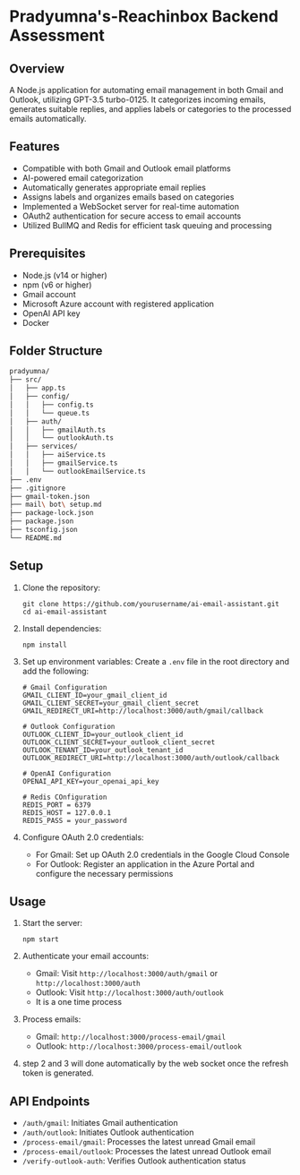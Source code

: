 # Pradyumna's-Reachinbox Backend Assessment

## Overview
A Node.js application for automating email management in both Gmail and Outlook, utilizing GPT-3.5 turbo-0125. It categorizes incoming emails, generates suitable replies, and applies labels or categories to the processed emails automatically.

## Features
- Compatible with both Gmail and Outlook email platforms
- AI-powered email categorization
- Automatically generates appropriate email replies
- Assigns labels and organizes emails based on categories
- Implemented a WebSocket server for real-time automation
- OAuth2 authentication for secure access to email accounts
- Utilized BullMQ and Redis for efficient task queuing and processing

## Prerequisites
- Node.js (v14 or higher)
- npm (v6 or higher)
- Gmail account 
- Microsoft Azure account with registered application 
- OpenAI API key
- Docker

## Folder Structure
```bash
pradyumna/
├── src/
│   ├── app.ts
│   ├── config/
│   │   ├── config.ts
│   │   └── queue.ts
│   ├── auth/
│   │   ├── gmailAuth.ts
│   │   └── outlookAuth.ts
│   ├── services/
│   │   ├── aiService.ts
│   │   ├── gmailService.ts
│   │   └── outlookEmailService.ts
├── .env
├── .gitignore
├── gmail-token.json
├── mail\ bot\ setup.md
├── package-lock.json
├── package.json
├── tsconfig.json
└── README.md
```

## Setup

1. Clone the repository:
   ```
   git clone https://github.com/yourusername/ai-email-assistant.git
   cd ai-email-assistant
   ```

2. Install dependencies:
   ```
   npm install
   ```

3. Set up environment variables:
   Create a `.env` file in the root directory and add the following:

   ```
   # Gmail Configuration
   GMAIL_CLIENT_ID=your_gmail_client_id
   GMAIL_CLIENT_SECRET=your_gmail_client_secret
   GMAIL_REDIRECT_URI=http://localhost:3000/auth/gmail/callback

   # Outlook Configuration
   OUTLOOK_CLIENT_ID=your_outlook_client_id
   OUTLOOK_CLIENT_SECRET=your_outlook_client_secret
   OUTLOOK_TENANT_ID=your_outlook_tenant_id
   OUTLOOK_REDIRECT_URI=http://localhost:3000/auth/outlook/callback

   # OpenAI Configuration
   OPENAI_API_KEY=your_openai_api_key

   # Redis COnfiguration
   REDIS_PORT = 6379
   REDIS_HOST = 127.0.0.1
   REDIS_PASS = your_password
   ```

4. Configure OAuth 2.0 credentials:
   - For Gmail: Set up OAuth 2.0 credentials in the Google Cloud Console
   - For Outlook: Register an application in the Azure Portal and configure the necessary permissions

## Usage

1. Start the server:
   ```
   npm start
   ```

2. Authenticate your email accounts:
   - Gmail: Visit `http://localhost:3000/auth/gmail` or `http://localhost:3000/auth`
   - Outlook: Visit `http://localhost:3000/auth/outlook`
   - It is a one time process

3. Process emails:
   - Gmail: `http://localhost:3000/process-email/gmail`
   - Outlook: `http://localhost:3000/process-email/outlook`

4. step 2 and 3 will done automatically by the web socket once the refresh token is generated.

## API Endpoints

- `/auth/gmail`: Initiates Gmail authentication
- `/auth/outlook`: Initiates Outlook authentication
- `/process-email/gmail`: Processes the latest unread Gmail email
- `/process-email/outlook`: Processes the latest unread Outlook email
- `/verify-outlook-auth`: Verifies Outlook authentication status

